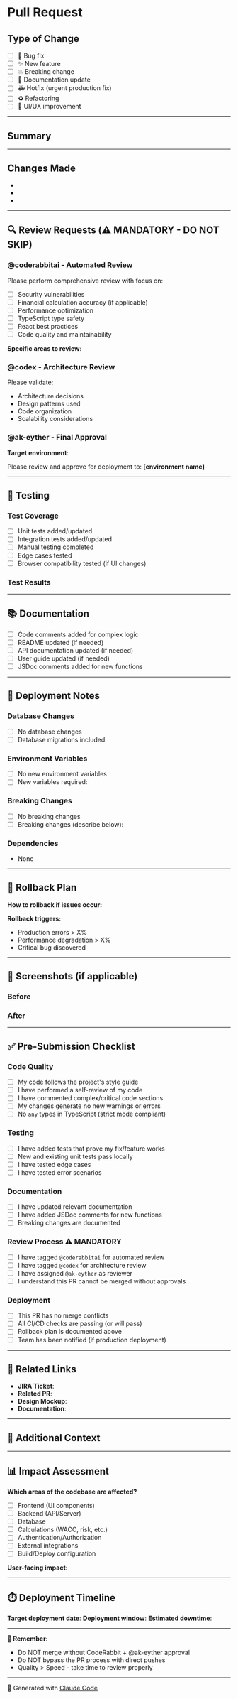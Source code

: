 # Pull Request

## Type of Change
<!-- Mark with 'x' -->
- [ ] 🐛 Bug fix
- [ ] ✨ New feature
- [ ] 💥 Breaking change
- [ ] 📝 Documentation update
- [ ] 🚑 Hotfix (urgent production fix)
- [ ] ♻️ Refactoring
- [ ] 🎨 UI/UX improvement

---

## Summary
<!-- Provide a brief summary of your changes -->



---

## Changes Made
<!-- List the specific changes -->
-
-
-

---

## 🔍 Review Requests (⚠️ MANDATORY - DO NOT SKIP)

### @coderabbitai - Automated Review
<!-- CodeRabbit will auto-review, but you can add specific focus areas -->

Please perform comprehensive review with focus on:
- [ ] Security vulnerabilities
- [ ] Financial calculation accuracy (if applicable)
- [ ] Performance optimization
- [ ] TypeScript type safety
- [ ] React best practices
- [ ] Code quality and maintainability

**Specific areas to review:**
<!-- Add any specific concerns or areas you want CodeRabbit to focus on -->



### @codex - Architecture Review

Please validate:
- Architecture decisions
- Design patterns used
- Code organization
- Scalability considerations

### @ak-eyther - Final Approval

**Target environment**: <!-- develop / qa / uat / prod -->

Please review and approve for deployment to: **[environment name]**

---

## 🧪 Testing

### Test Coverage

- [ ] Unit tests added/updated
- [ ] Integration tests added/updated
- [ ] Manual testing completed
- [ ] Edge cases tested
- [ ] Browser compatibility tested (if UI changes)

### Test Results
<!-- Paste test results or describe manual testing -->



---

## 📚 Documentation

- [ ] Code comments added for complex logic
- [ ] README updated (if needed)
- [ ] API documentation updated (if needed)
- [ ] User guide updated (if needed)
- [ ] JSDoc comments added for new functions

---

## 🚀 Deployment Notes

### Database Changes

- [ ] No database changes
- [ ] Database migrations included: <!-- describe -->

### Environment Variables

- [ ] No new environment variables
- [ ] New variables required: <!-- list them -->

### Breaking Changes

- [ ] No breaking changes
- [ ] Breaking changes (describe below):

<!-- If breaking changes, describe them and the migration path -->



### Dependencies
<!-- List any new dependencies added -->
- None
<!-- or -->
<!-- - package-name@version: reason -->

---

## 🔄 Rollback Plan

**How to rollback if issues occur:**

<!-- Example: -->
<!--
```bash
git revert HEAD
git push origin prod
```
-->



**Rollback triggers:**
<!-- When should this be rolled back? -->
- Production errors > X%
- Performance degradation > X%
- Critical bug discovered
<!-- Add specific triggers -->

---

## 📸 Screenshots (if applicable)

### Before
<!-- Add screenshot or remove this section -->


### After
<!-- Add screenshot or remove this section -->


---

## ✅ Pre-Submission Checklist

<!-- Mark ALL items with 'x' before submitting -->

### Code Quality

- [ ] My code follows the project's style guide
- [ ] I have performed a self-review of my code
- [ ] I have commented complex/critical code sections
- [ ] My changes generate no new warnings or errors
- [ ] No `any` types in TypeScript (strict mode compliant)

### Testing

- [ ] I have added tests that prove my fix/feature works
- [ ] New and existing unit tests pass locally
- [ ] I have tested edge cases
- [ ] I have tested error scenarios

### Documentation

- [ ] I have updated relevant documentation
- [ ] I have added JSDoc comments for new functions
- [ ] Breaking changes are documented

### Review Process ⚠️ MANDATORY

- [ ] I have tagged `@coderabbitai` for automated review
- [ ] I have tagged `@codex` for architecture review
- [ ] I have assigned `@ak-eyther` as reviewer
- [ ] I understand this PR cannot be merged without approvals

### Deployment

- [ ] This PR has no merge conflicts
- [ ] All CI/CD checks are passing (or will pass)
- [ ] Rollback plan is documented above
- [ ] Team has been notified (if production deployment)

---

## 🔗 Related Links

<!-- Link to related issues, tickets, documentation -->

- **JIRA Ticket**: <!-- FINARIF-XXX -->
- **Related PR**: <!-- #XX -->
- **Design Mockup**: <!-- Figma/Design link -->
- **Documentation**: <!-- Link to docs -->

---

## 💬 Additional Context

<!-- Add any other context about the PR here -->



---

## 📊 Impact Assessment

**Which areas of the codebase are affected?**
<!-- Check all that apply -->
- [ ] Frontend (UI components)
- [ ] Backend (API/Server)
- [ ] Database
- [ ] Calculations (WACC, risk, etc.)
- [ ] Authentication/Authorization
- [ ] External integrations
- [ ] Build/Deploy configuration

**User-facing impact:**
<!-- Describe how this affects end users -->



---

## ⏱️ Deployment Timeline

**Target deployment date**: <!-- YYYY-MM-DD -->
**Deployment window**: <!-- e.g., 2:00 PM - 4:00 PM EST -->
**Estimated downtime**: <!-- None / X minutes -->

---

**🤖 Remember:**
- Do NOT merge without CodeRabbit + @ak-eyther approval
- Do NOT bypass the PR process with direct pushes
- Quality > Speed - take time to review properly

---

🤖 Generated with [Claude Code](https://claude.com/claude-code)
